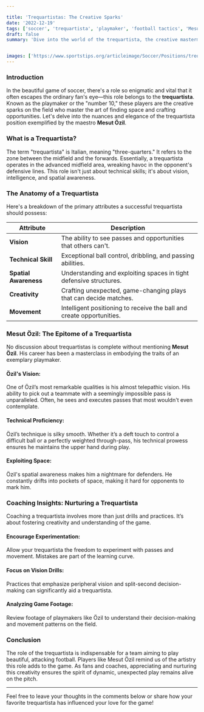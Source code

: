 ```yaml
---

title: 'Trequartistas: The Creative Sparks'
date: '2022-12-19'
tags: ['soccer', 'trequartista', 'playmaker', 'football tactics', 'Mesut Özil']
draft: false
summary: 'Dive into the world of the trequartista, the creative mastermind of soccer, and learn how legends like Mesut Özil master the art of finding space and creating chances.'


images: ['https://www.sportstips.org/articleimage/Soccer/Positions/trequartistas_the_creative_sparks.webp']
---
```


### Introduction

In the beautiful game of soccer, there's a role so enigmatic and vital that it often escapes the ordinary fan's eye—this role belongs to the **trequartista**. Known as the playmaker or the "number 10," these players are the creative sparks on the field who master the art of finding space and crafting opportunities. Let's delve into the nuances and elegance of the trequartista position exemplified by the maestro **Mesut Özil**.

### What is a Trequartista?

The term "trequartista" is Italian, meaning "three-quarters." It refers to the zone between the midfield and the forwards. Essentially, a trequartista operates in the advanced midfield area, wreaking havoc in the opponent's defensive lines. This role isn't just about technical skills; it's about vision, intelligence, and spatial awareness.

### The Anatomy of a Trequartista

Here's a breakdown of the primary attributes a successful trequartista should possess:

| Attribute          | Description                                                                                             |
|--------------------|---------------------------------------------------------------------------------------------------------|
| **Vision**         | The ability to see passes and opportunities that others can't.                                           |
| **Technical Skill**| Exceptional ball control, dribbling, and passing abilities.                                              |
| **Spatial Awareness** | Understanding and exploiting spaces in tight defensive structures.                                    |
| **Creativity**     | Crafting unexpected, game-changing plays that can decide matches.                                       |
| **Movement**       | Intelligent positioning to receive the ball and create opportunities.                                  |

### Mesut Özil: The Epitome of a Trequartista

No discussion about trequartistas is complete without mentioning **Mesut Özil**. His career has been a masterclass in embodying the traits of an exemplary playmaker.

#### Özil's Vision:
One of Özil’s most remarkable qualities is his almost telepathic vision. His ability to pick out a teammate with a seemingly impossible pass is unparalleled. Often, he sees and executes passes that most wouldn't even contemplate.

#### Technical Proficiency:
Özil’s technique is silky smooth. Whether it’s a deft touch to control a difficult ball or a perfectly weighted through-pass, his technical prowess ensures he maintains the upper hand during play.

#### Exploiting Space:
Özil's spatial awareness makes him a nightmare for defenders. He constantly drifts into pockets of space, making it hard for opponents to mark him.

### Coaching Insights: Nurturing a Trequartista

Coaching a trequartista involves more than just drills and practices. It’s about fostering creativity and understanding of the game.

#### Encourage Experimentation:
Allow your trequartista the freedom to experiment with passes and movement. Mistakes are part of the learning curve.

#### Focus on Vision Drills:
Practices that emphasize peripheral vision and split-second decision-making can significantly aid a trequartista.

#### Analyzing Game Footage:
Review footage of playmakers like Özil to understand their decision-making and movement patterns on the field.

### Conclusion

The role of the trequartista is indispensable for a team aiming to play beautiful, attacking football. Players like Mesut Özil remind us of the artistry this role adds to the game. As fans and coaches, appreciating and nurturing this creativity ensures the spirit of dynamic, unexpected play remains alive on the pitch.

---

Feel free to leave your thoughts in the comments below or share how your favorite trequartista has influenced your love for the game!